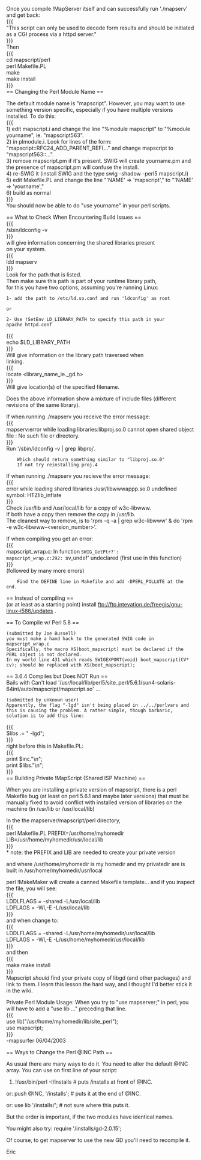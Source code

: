 Once you compile !MapServer itself and can successfully run './mapserv' and get back:                                                                                                                                                                                  
{{{                                                                                                                                                                                                                                                                    
    "This script can only be used to decode form results and should be initiated as a CGI process via a httpd server."                                                                                                                                                 
}}}                                                                                                                                                                                                                                                                    
    Then                                                                                                                                                                                                                                                               
{{{                                                                                                                                                                                                                                                                    
        cd mapscript/perl                                                                                                                                                                                                                                              
        perl Makefile.PL                                                                                                                                                                                                                                               
        make                                                                                                                                                                                                                                                           
        make install                                                                                                                                                                                                                                                   
}}}                                                                                                                                                                                                                                                                    
== Changing the Perl Module Name ==                                                                                                                                                                                                                                    
                                                                                                                                                                                                                                                                       
The default module name is "mapscript". However, you may want to use something version specific, especially if you have multiple versions installed. To do this:                                                                                                       
{{{                                                                                                                                                                                                                                                                    
    1) edit mapscript.i and change the line "%module mapscript" to "%module yourname", ie. "mapscript563".                                                                                                                                                             
    2) in plmodule.i. Look for lines of the form: "mapscript::RFC24_ADD_PARENT_REF(..." and change mapscript to "mapscript563::...".                                                                                                                                   
    3) remove mapscript.pm if it's present. SWIG will create yourname.pm and the presence of mapscript.pm will confuse the install.                                                                                                                                    
    4) re-SWIG it (install SWIG and the type swig -shadow -perl5 mapscript.i)                                                                                                                                                                                          
    5) edit Makefile.PL and change the line "'NAME' => 'mapscript'," to "'NAME' => 'yourname',"                                                                                                                                                                        
    6) build as normal                                                                                                                                                                                                                                                 
}}}                                                                                                                                                                                                                                                                    
You should now be able to do "use yourname" in your perl scripts.                                                                                                                                                                                                      
                                                                                                                                                                                                                                                                       
== What to Check When Encountering Build Issues ==                                                                                                                                                                                                                     
{{{                                                                                                                                                                                                                                                                    
/sbin/ldconfig -v                                                                                                                                                                                                                                                      
}}}                                                                                                                                                                                                                                                                    
    will give information concerning the shared libraries present                                                                                                                                                                                                      
    on your system.                                                                                                                                                                                                                                                    
{{{                                                                                                                                                                                                                                                                    
ldd mapserv                                                                                                                                                                                                                                                            
}}}                                                                                                                                                                                                                                                                    
    Look for the path that is listed.                                                                                                                                                                                                                                  
    Then make sure this path is part of your runtime library path,                                                                                                                                                                                                     
    for this you have two options, assuming you're running Linux:                                                                                                                                                                                                      
                                                                                                                                                                                                                                                                       
    1- add the path to /etc/ld.so.conf and run 'ldconfig' as root                                                                                                                                                                                                      
                                                                                                                                                                                                                                                                       
    or                                                                                                                                                                                                                                                                 
                                                                                                                                                                                                                                                                       
    2- Use !SetEnv LD_LIBRARY_PATH to specify this path in your                                                                                                                                                                                                        
    apache httpd.conf                                                                                                                                                                                                                                                  
{{{                                                                                                                                                                                                                                                                    
echo $LD_LIBRARY_PATH                                                                                                                                                                                                                                                  
}}}                                                                                                                                                                                                                                                                    
    Will give information on the library path traversed when                                                                                                                                                                                                           
    linking.                                                                                                                                                                                                                                                           
{{{                                                                                                                                                                                                                                                                    
locate <library_name_ie._gd.h>                                                                                                                                                                                                                                         
}}}                                                                                                                                                                                                                                                                    
    Will give location(s) of the specified filename.                                                                                                                                                                                                                   
                                                                                                                                                                                                                                                                       
Does the above information show a mixture of include files (different revisions of the same library).                                                                                                                                                                  
                                                                                                                                                                                                                                                                       
If when running ./mapserv you receive the error message:                                                                                                                                                                                                               
{{{                                                                                                                                                                                                                                                                    
    mapserv:error while loading libraries:libproj.so.0 cannot open shared object file : No such file or directory.                                                                                                                                                     
}}}                                                                                                                                                                                                                                                                    
    Run '/sbin/ldconfig -v | grep libproj'.                                                                                                                                                                                                                            
                                                                                                                                                                                                                                                                       
        Which should return something similar to "libproj.so.0"                                                                                                                                                                                                        
        If not try reinstalling proj.4                                                                                                                                                                                                                                 
                                                                                                                                                                                                                                                                       
If when running ./mapserv you recieve the error message:                                                                                                                                                                                                               
{{{                                                                                                                                                                                                                                                                    
    error while loading shared libraries :/usr/libwwwappp.so.0 undefined symbol: HTZlib_inflate                                                                                                                                                                        
}}}                                                                                                                                                                                                                                                                    
    Check /usr/lib and /usr/local/lib for a copy of w3c-libwww.                                                                                                                                                                                                        
    If both have a copy then remove the copy in /usr/lib.                                                                                                                                                                                                              
    The cleanest way to remove, is to 'rpm -q -a | grep w3c-libwww' & do 'rpm -e w3c-libwww-<version_number>'.                                                                                                                                                         
                                                                                                                                                                                                                                                                       
If when compiling you get an error:                                                                                                                                                                                                                                    
{{{                                                                                                                                                                                                                                                                    
    mapscript_wrap.c: In function `SWIG_GetPtr?':                                                                                                                                                                                                                      
    mapscript_wrap.c:292: `sv_undef' undeclared (first use in this function)                                                                                                                                                                                           
}}}                                                                                                                                                                                                                                                                    
    (followed by many more errors)                                                                                                                                                                                                                                     
                                                                                                                                                                                                                                                                       
        Find the DEFINE line in Makefile and add -DPERL_POLLUTE at the end.                                                                                                                                                                                            
                                                                                                                                                                                                                                                                       
== Instead of compiling ==                                                                                                                                                                                                                                             
(or at least as a starting point) install ftp://ftp.intevation.de/freegis/gnu-linux-i586/updates .                                                                                                                                                                     
                                                                                                                                                                                                                                                                       
== To Compile w/ Perl 5.8 ==                                                                                                                                                                                                                                           
                                                                                                                                                                                                                                                                       
    (submitted by Joe Bussell)                                                                                                                                                                                                                                         
    you must make a hand hack to the generated SWIG code in mapscript_wrap.c                                                                                                                                                                                           
    Specifically, the macro XS(boot_mapscript) must be declared if the PERL object is not declared.                                                                                                                                                                    
    In my world line 431 which reads SWIGEXPORT(void) boot_mapscript(CV* cv); should be replaced with XS(boot_mapscript);                                                                                                                                              
                                                                                                                                                                                                                                                                       
== 3.6.4 Compiles but Does NOT Run ==                                                                                                                                                                                                                                  
Bails with Can't load '/usr/local/lib/perl5/site_perl/5.6.1/sun4-solaris-64int/auto/mapscript/mapscript.so' ...                                                                                                                                                        
                                                                                                                                                                                                                                                                       
    (submitted by unknown user)                                                                                                                                                                                                                                        
    Apparently, the flag "-lgd" isn't being placed in ../../perlvars and this is causing the problem. A rather simple, though barbaric, solution is to add this line:                                                                                                  
{{{                                                                                                                                                                                                                                                                    
    $libs .= " -lgd";                                                                                                                                                                                                                                                  
}}}                                                                                                                                                                                                                                                                    
    right before this in Makefile.PL:                                                                                                                                                                                                                                  
{{{                                                                                                                                                                                                                                                                    
    print $inc."\n";                                                                                                                                                                                                                                                   
    print $libs."\n";                                                                                                                                                                                                                                                  
}}}                                                                                                                                                                                                                                                                    
== Building Private !MapScript (Shared ISP Machine) ==                                                                                                                                                                                                                 
                                                                                                                                                                                                                                                                       
When you are installing a private version of mapscript, there is a perl Makefile bug (at least on perl 5.6.1 and maybe later versions) that must be manually fixed to avoid conflict with installed version of libraries on the machine (in /usr/lib or /usr/local/lib)
                                                                                                                                                                                                                                                                       
In the the mapserver/mapscript/perl directory,                                                                                                                                                                                                                         
{{{                                                                                                                                                                                                                                                                    
perl Makefile.PL PREFIX=/usr/home/myhomedir LIB=/usr/home/myhomedir/usr/local/lib                                                                                                                                                                                      
}}}                                                                                                                                                                                                                                                                    
    * note: the PREFIX and LIB are needed to create your private version                                                                                                                                                                                               
                                                                                                                                                                                                                                                                       
and where /usr/home/myhomedir is my homedir and my privatedir are is built in /usr/home/myhomedir/usr/local                                                                                                                                                            
                                                                                                                                                                                                                                                                       
perl !MakeMaker will create a canned Makefile template... and if you inspect the file, you will see:                                                                                                                                                                   
{{{                                                                                                                                                                                                                                                                    
    LDDLFLAGS = -shared -L/usr/local/lib                                                                                                                                                                                                                               
    LDFLAGS = -Wl,-E -L/usr/local/lib                                                                                                                                                                                                                                  
}}}                                                                                                                                                                                                                                                                    
and when change to:                                                                                                                                                                                                                                                    
{{{                                                                                                                                                                                                                                                                    
    LDDLFLAGS = -shared -L/usr/home/myhomedir/usr/local/lib                                                                                                                                                                                                            
    LDFLAGS = -Wl,-E -L/usr/home/myhomedir/usr/local/lib                                                                                                                                                                                                               
}}}                                                                                                                                                                                                                                                                    
and then                                                                                                                                                                                                                                                               
{{{                                                                                                                                                                                                                                                                    
make make install                                                                                                                                                                                                                                                      
}}}                                                                                                                                                                                                                                                                    
Mapscript *should* find your private copy of libgd (and other packages) and link to them. I learn this lesson the hard way, and I thought I'd better stick it in the wiki.                                                                                             
                                                                                                                                                                                                                                                                       
Private Perl Module Usage: When you try to "use mapserver;" in perl, you will have to add a "use lib ..." preceding that line.                                                                                                                                         
{{{                                                                                                                                                                                                                                                                    
    use lib("/usr/home/myhomedir/lib/site_perl");                                                                                                                                                                                                                      
    use mapscript;                                                                                                                                                                                                                                                     
}}}                                                                                                                                                                                                                                                                    
-mapsurfer 06/04/2003                                                                                                                                                                                                                                                  
                                                                                                                                                                                                                                                                       
== Ways to Change the Perl @INC Path ==                                                                                                                                                                                                                                
                                                                                                                                                                                                                                                                       
As usual there are many ways to do it. You need to alter the default @INC array. You can use on first line of your script:                                                                                                                                             
                                                                                                                                                                                                                                                                       
   1. !/usr/bin/perl -I/installs # puts /installs at front of @INC.                                                                                                                                                                                                    
                                                                                                                                                                                                                                                                       
or: push @INC, '/installs'; # puts it at the end of @INC.                                                                                                                                                                                                              
                                                                                                                                                                                                                                                                       
or: use lib '/installs/'; # not sure where this puts it.                                                                                                                                                                                                               
                                                                                                                                                                                                                                                                       
But the order is important, if the two modules have identical names.                                                                                                                                                                                                   
                                                                                                                                                                                                                                                                       
You might also try: require '/installs/gd-2.0.15';                                                                                                                                                                                                                     
                                                                                                                                                                                                                                                                       
Of course, to get mapserver to use the new GD you'll need to recompile it.                                                                                                                                                                                             
                                                                                                                                                                                                                                                                       
Eric
